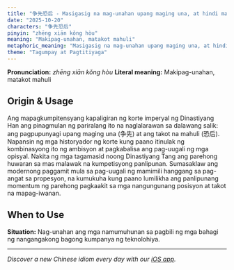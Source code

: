 ```yaml
---
title: "争先恐后 - Masigasig na mag-unahan upang maging una, at hindi mahuli"
date: "2025-10-20"
characters: "争先恐后"
pinyin: "zhēng xiān kǒng hòu"
meaning: "Makipag-unahan, matakot mahuli"
metaphoric_meaning: "Masigasig na mag-unahan upang maging una, at hindi mahuli"
theme: "Tagumpay at Pagtitiyaga"
---
```


**Pronunciation:** *zhēng xiān kǒng hòu*
**Literal meaning:** Makipag-unahan, matakot mahuli

## Origin & Usage

Ang mapagkumpitensyang kapaligiran ng korte imperyal ng Dinastiyang Han ang pinagmulan ng pariralang ito na naglalarawan sa dalawang salik: ang pagpupunyagi upang maging una (争先) at ang takot na mahuli (恐后). Napansin ng mga historyador ng korte kung paano itinulak ng kombinasyong ito ng ambisyon at pagkabalisa ang pag-uugali ng mga opisyal. Nakita ng mga tagamasid noong Dinastiyang Tang ang parehong huwaran sa mas malawak na kumpetisyong panlipunan. Sumasaklaw ang modernong paggamit mula sa pag-uugali ng mamimili hanggang sa pag-angat sa propesyon, na kumukuha kung paano lumilikha ang panlipunang momentum ng parehong pagkaakit sa mga nangungunang posisyon at takot na mapag-iwanan.

## When to Use

**Situation:** Nag-unahan ang mga namumuhunan sa pagbili ng mga bahagi ng nangangakong bagong kumpanya ng teknolohiya.

---

*Discover a new Chinese idiom every day with our [iOS app](https://apps.apple.com/us/app/daily-chinese-idioms/id6740611324).*
